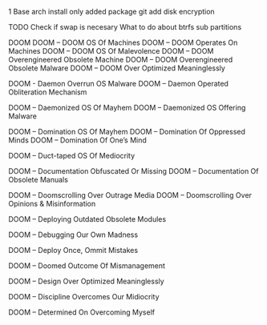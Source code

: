 1 Base arch install
only added package git
add disk encryption

TODO
Check if swap is necesary
What to do about btrfs sub partitions


DOOM
DOOM – DOOM OS Of Machines
DOOM – DOOM Operates On Machines
DOOM – DOOM OS Of Malevolence
DOOM – DOOM Overengineered Obsolete Machine
DOOM – DOOM Overengineered Obsolete Malware
DOOM – DOOM Over Optimized Meaninglessly

DOOM - Daemon Overrun OS Malware
DOOM – Daemon Operated Obliteration Mechanism

DOOM – Daemonized OS Of Mayhem
DOOM – Daemonized OS Offering Malware

DOOM – Domination OS Of Mayhem
DOOM – Domination Of Oppressed Minds
DOOM – Domination Of One’s Mind

DOOM – Duct-taped OS Of Mediocrity

DOOM – Documentation Obfuscated Or Missing
DOOM – Documentation Of Obsolete Manuals

DOOM – Doomscrolling Over Outrage Media
DOOM – Doomscrolling Over Opinions & Misinformation

DOOM – Deploying Outdated Obsolete Modules

DOOM – Debugging Our Own Madness

DOOM – Deploy Once, Ommit Mistakes

DOOM – Doomed Outcome Of Mismanagement

DOOM – Design Over Optimized Meaninglessly

DOOM – Discipline Overcomes Our Midiocrity

DOOM – Determined On Overcoming Myself